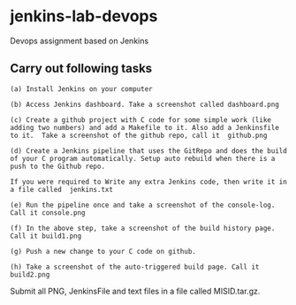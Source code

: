 # jenkins-lab-devops
Devops assignment based on Jenkins 

## Carry out following tasks
```
(a) Install Jenkins on your computer

(b) Access Jenkins dashboard. Take a screenshot called dashboard.png

(c) Create a github project with C code for some simple work (like adding two numbers) and add a Makefile to it. Also add a Jenkinsfile to it.  Take a screenshot of the github repo, call it  github.png

(d) Create a Jenkins pipeline that uses the GitRepo and does the build of your C program automatically. Setup auto rebuild when there is a push to the Github repo.

If you were required to Write any extra Jenkins code, then write it in a file called  jenkins.txt

(e) Run the pipeline once and take a screenshot of the console-log. Call it console.png

(f) In the above step, take a screenshot of the build history page. Call it build1.png

(g) Push a new change to your C code on github.

(h) Take a screenshot of the auto-triggered build page. Call it build2.png
```
Submit all PNG, JenkinsFile and text files in a file called MISID.tar.gz.
